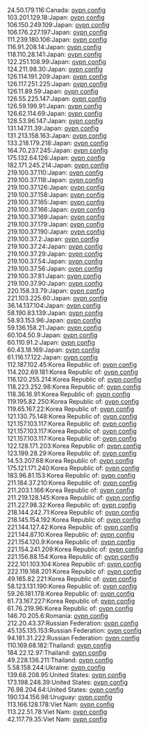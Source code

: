 24.50.179.116:Canada: [ovpn config](vpn/24_50_179_116.ovpn)  
103.201.129.18:Japan: [ovpn config](vpn/103_201_129_18.ovpn)  
106.150.249.109:Japan: [ovpn config](vpn/106_150_249_109.ovpn)  
106.176.227.197:Japan: [ovpn config](vpn/106_176_227_197.ovpn)  
111.239.180.106:Japan: [ovpn config](vpn/111_239_180_106.ovpn)  
116.91.208.14:Japan: [ovpn config](vpn/116_91_208_14.ovpn)  
118.110.28.141:Japan: [ovpn config](vpn/118_110_28_141.ovpn)  
122.251.108.99:Japan: [ovpn config](vpn/122_251_108_99.ovpn)  
124.211.98.30:Japan: [ovpn config](vpn/124_211_98_30.ovpn)  
126.114.191.209:Japan: [ovpn config](vpn/126_114_191_209.ovpn)  
126.117.251.225:Japan: [ovpn config](vpn/126_117_251_225.ovpn)  
126.11.89.59:Japan: [ovpn config](vpn/126_11_89_59.ovpn)  
126.55.225.147:Japan: [ovpn config](vpn/126_55_225_147.ovpn)  
126.59.199.91:Japan: [ovpn config](vpn/126_59_199_91.ovpn)  
126.62.114.69:Japan: [ovpn config](vpn/126_62_114_69.ovpn)  
128.53.96.147:Japan: [ovpn config](vpn/128_53_96_147.ovpn)  
131.147.11.39:Japan: [ovpn config](vpn/131_147_11_39.ovpn)  
131.213.158.163:Japan: [ovpn config](vpn/131_213_158_163.ovpn)  
133.218.179.218:Japan: [ovpn config](vpn/133_218_179_218.ovpn)  
164.70.237.245:Japan: [ovpn config](vpn/164_70_237_245.ovpn)  
175.132.64.126:Japan: [ovpn config](vpn/175_132_64_126.ovpn)  
182.171.245.214:Japan: [ovpn config](vpn/182_171_245_214.ovpn)  
219.100.37.110:Japan: [ovpn config](vpn/219_100_37_110.ovpn)  
219.100.37.118:Japan: [ovpn config](vpn/219_100_37_118.ovpn)  
219.100.37.126:Japan: [ovpn config](vpn/219_100_37_126.ovpn)  
219.100.37.158:Japan: [ovpn config](vpn/219_100_37_158.ovpn)  
219.100.37.165:Japan: [ovpn config](vpn/219_100_37_165.ovpn)  
219.100.37.166:Japan: [ovpn config](vpn/219_100_37_166.ovpn)  
219.100.37.169:Japan: [ovpn config](vpn/219_100_37_169.ovpn)  
219.100.37.179:Japan: [ovpn config](vpn/219_100_37_179.ovpn)  
219.100.37.190:Japan: [ovpn config](vpn/219_100_37_190.ovpn)  
219.100.37.2:Japan: [ovpn config](vpn/219_100_37_2.ovpn)  
219.100.37.24:Japan: [ovpn config](vpn/219_100_37_24.ovpn)  
219.100.37.29:Japan: [ovpn config](vpn/219_100_37_29.ovpn)  
219.100.37.54:Japan: [ovpn config](vpn/219_100_37_54.ovpn)  
219.100.37.56:Japan: [ovpn config](vpn/219_100_37_56.ovpn)  
219.100.37.81:Japan: [ovpn config](vpn/219_100_37_81.ovpn)  
219.100.37.90:Japan: [ovpn config](vpn/219_100_37_90.ovpn)  
220.158.33.79:Japan: [ovpn config](vpn/220_158_33_79.ovpn)  
221.103.225.60:Japan: [ovpn config](vpn/221_103_225_60.ovpn)  
36.14.137.104:Japan: [ovpn config](vpn/36_14_137_104.ovpn)  
58.190.83.139:Japan: [ovpn config](vpn/58_190_83_139.ovpn)  
58.93.153.96:Japan: [ovpn config](vpn/58_93_153_96.ovpn)  
59.136.158.21:Japan: [ovpn config](vpn/59_136_158_21.ovpn)  
60.104.50.9:Japan: [ovpn config](vpn/60_104_50_9.ovpn)  
60.110.91.2:Japan: [ovpn config](vpn/60_110_91_2.ovpn)  
60.43.18.169:Japan: [ovpn config](vpn/60_43_18_169.ovpn)  
61.116.17.122:Japan: [ovpn config](vpn/61_116_17_122.ovpn)  
112.187.102.45:Korea Republic of: [ovpn config](vpn/112_187_102_45.ovpn)  
114.202.69.181:Korea Republic of: [ovpn config](vpn/114_202_69_181.ovpn)  
116.120.255.214:Korea Republic of: [ovpn config](vpn/116_120_255_214.ovpn)  
118.223.252.98:Korea Republic of: [ovpn config](vpn/118_223_252_98.ovpn)  
118.36.16.91:Korea Republic of: [ovpn config](vpn/118_36_16_91.ovpn)  
119.195.82.250:Korea Republic of: [ovpn config](vpn/119_195_82_250.ovpn)  
119.65.167.22:Korea Republic of: [ovpn config](vpn/119_65_167_22.ovpn)  
121.130.75.148:Korea Republic of: [ovpn config](vpn/121_130_75_148.ovpn)  
121.157.103.117:Korea Republic of: [ovpn config](vpn/121_157_103_117.ovpn)  
121.157.103.117:Korea Republic of: [ovpn config](vpn/121_157_103_117.ovpn)  
121.157.103.117:Korea Republic of: [ovpn config](vpn/121_157_103_117.ovpn)  
122.128.171.203:Korea Republic of: [ovpn config](vpn/122_128_171_203.ovpn)  
123.199.28.29:Korea Republic of: [ovpn config](vpn/123_199_28_29.ovpn)  
14.53.207.68:Korea Republic of: [ovpn config](vpn/14_53_207_68.ovpn)  
175.121.171.240:Korea Republic of: [ovpn config](vpn/175_121_171_240.ovpn)  
183.96.81.153:Korea Republic of: [ovpn config](vpn/183_96_81_153.ovpn)  
211.184.37.210:Korea Republic of: [ovpn config](vpn/211_184_37_210.ovpn)  
211.203.1.166:Korea Republic of: [ovpn config](vpn/211_203_1_166.ovpn)  
211.219.128.145:Korea Republic of: [ovpn config](vpn/211_219_128_145.ovpn)  
211.227.98.32:Korea Republic of: [ovpn config](vpn/211_227_98_32.ovpn)  
218.144.242.71:Korea Republic of: [ovpn config](vpn/218_144_242_71.ovpn)  
218.145.154.192:Korea Republic of: [ovpn config](vpn/218_145_154_192.ovpn)  
221.144.127.42:Korea Republic of: [ovpn config](vpn/221_144_127_42.ovpn)  
221.144.87.10:Korea Republic of: [ovpn config](vpn/221_144_87_10.ovpn)  
221.154.120.9:Korea Republic of: [ovpn config](vpn/221_154_120_9.ovpn)  
221.154.241.209:Korea Republic of: [ovpn config](vpn/221_154_241_209.ovpn)  
221.156.88.154:Korea Republic of: [ovpn config](vpn/221_156_88_154.ovpn)  
222.101.103.104:Korea Republic of: [ovpn config](vpn/222_101_103_104.ovpn)  
222.119.168.201:Korea Republic of: [ovpn config](vpn/222_119_168_201.ovpn)  
49.165.82.221:Korea Republic of: [ovpn config](vpn/49_165_82_221.ovpn)  
58.123.131.190:Korea Republic of: [ovpn config](vpn/58_123_131_190.ovpn)  
59.26.181.178:Korea Republic of: [ovpn config](vpn/59_26_181_178.ovpn)  
61.73.167.227:Korea Republic of: [ovpn config](vpn/61_73_167_227.ovpn)  
61.76.219.96:Korea Republic of: [ovpn config](vpn/61_76_219_96.ovpn)  
146.70.205.6:Romania: [ovpn config](vpn/146_70_205_6.ovpn)  
212.20.43.37:Russian Federation: [ovpn config](vpn/212_20_43_37.ovpn)  
45.135.135.153:Russian Federation: [ovpn config](vpn/45_135_135_153.ovpn)  
94.181.31.222:Russian Federation: [ovpn config](vpn/94_181_31_222.ovpn)  
110.169.68.182:Thailand: [ovpn config](vpn/110_169_68_182.ovpn)  
184.22.12.97:Thailand: [ovpn config](vpn/184_22_12_97.ovpn)  
49.228.136.211:Thailand: [ovpn config](vpn/49_228_136_211.ovpn)  
5.58.158.244:Ukraine: [ovpn config](vpn/5_58_158_244.ovpn)  
139.68.208.95:United States: [ovpn config](vpn/139_68_208_95.ovpn)  
173.198.248.39:United States: [ovpn config](vpn/173_198_248_39.ovpn)  
76.98.204.64:United States: [ovpn config](vpn/76_98_204_64.ovpn)  
190.134.156.98:Uruguay: [ovpn config](vpn/190_134_156_98.ovpn)  
113.166.128.178:Viet Nam: [ovpn config](vpn/113_166_128_178.ovpn)  
113.22.51.78:Viet Nam: [ovpn config](vpn/113_22_51_78.ovpn)  
42.117.79.35:Viet Nam: [ovpn config](vpn/42_117_79_35.ovpn)  
